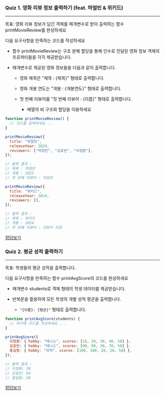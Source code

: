 ### Quiz 1. 영화 리뷰 정보 출력하기 (feat. 하얼빈 & 위키드)

---

목표: 영화 리뷰 정보가 담긴 객체를 매개변수로 받아 출력하는 함수 printMovieReview를 완성하세요

다음 요구사항을 만족하는 코드를 작성하세요

- 함수 printMovieReview는 구조 분해 할당을 통해 인수로 전달된 영화 정보 객체의 프로퍼티들을 각각 제공받습니다.
- 매개변수로 제공된 영화 정보들을 다음과 같이 출력합니다.

  - 영화 제목은 "제목 : {제목}" 형태로 출력합니다.
  - 영화 개봉 연도는 "개봉 : {개봉연도}" 형태로 출력합니다.
  - 첫 번째 리뷰어를 "첫 번째 리뷰어 : {이름}" 형태로 출력합니다.

    - 배열의 비 구조화 할당을 이용하세요

```javascript
function printMovieReview() {
  // 코드를 입력하세요 ...
}

printMovieReview({
  title: "하얼빈",
  releaseYear: 2024,
  reviewers: ["박정민", "김효빈", "이정환"],
});

// 출력 결과 :
// 제목 : 하얼빈
// 개봉 : 2023
// 첫 번째 리뷰어 : 박정민

printMovieReview({
  title: "위키드",
  releaseYear: 2024,
  reviewers: [],
});

// 출력 결과 :
// 제목 : 위키드
// 개봉 : 2024
// 첫 번째 리뷰어 : 리뷰어 미정
```

[정답보기](https://github.com/winterlood/onebite-react-challenge/blob/main/missions/day05/coding-quiz/quiz1/answer.js)

### Quiz 2. 평균 성적 출력하기

---

목표: 학생들의 평균 성적을 출력합니다.

다음 요구사항을 만족하는 함수 printAvgScore의 코드를 완성하세요

- 매개변수 students로 객체 형태의 학생 데이터를 제공받습니다.
- 반복문을 활용하여 모든 학생의 개별 성적 평균을 출력합니다.

  - `"{이름}: {평균}"` 형태로 출력합니다.

```javascript
function printAvgScore(students) {
  // 여기에 코드를 작성하세요 ...
}

printAvgScore({
  이정환: { hobby: "테니스", scores: [10, 20, 30, 40, 50] },
  김효빈: { hobby: "테니스", scores: [90, 80, 30, 70, 50] },
  홍길동: { hobby: "의적", scores: [100, 100, 20, 20, 50] },
});

// 출력 결과 :
// 이정환: 30
// 김효빈: 64
// 홍길동: 58
```

[정답보기](https://github.com/winterlood/onebite-react-challenge/blob/main/missions/day05/coding-quiz/quiz2/answer.js)
